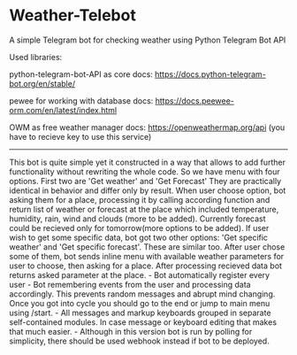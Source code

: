 # Weather-Telebot
A simple Telegram bot for checking weather using Python Telegram Bot API

Used libraries:

python-telegram-bot-API as core
docs: https://docs.python-telegram-bot.org/en/stable/

pewee for working with database
docs: https://docs.peewee-orm.com/en/latest/index.html

OWM as free weather manager
docs: https://openweathermap.org/api
(you have to recieve key to use this service)

----------------------------------------------------

This bot is quite simple yet it constructed in a way that allows to add further functionality
without rewriting the whole code. So we have menu with four options. First two are 'Get weather' 
and 'Get Forecast' They are practically identical in behavior and differ only by result. When user 
choose option, bot asking them for a place, processing it by calling according function and return 
list of weather or forecast at the place which included temperature, humidity, rain, wind and clouds (more
to be added). Currently forecast could be recieved only for tomorrow(more options to be added). If user wish 
to get some specific data, bot got two other options: 'Get specific weather' and 'Get specific forecast'. 
These are similar too. After user chose some of them, bot sends inline menu with available weather 
parameters for user to choose, then asking for a place. After processing recieved data bot
returns asked parameter at the place. 
    - Bot automatically register every user
    - Bot remembering events from the user and processing data accordingly.
    This prevents random messages and abrupt mind changing. Once you got
    into cycle you should go to the end or jump to main menu using /start.
    - All messages and markup keyboards grouped in separate self-contained
    modules. In case message or keyboard editing that makes that much easier. 
    - Although in this version bot is run by polling for simplicity, there 
    should be used webhook instead if bot to be deployed. 
